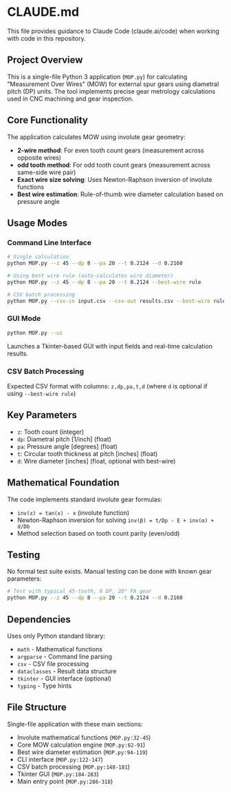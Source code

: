 # CLAUDE.md

This file provides guidance to Claude Code (claude.ai/code) when working with code in this repository.

## Project Overview

This is a single-file Python 3 application (`MOP.py`) for calculating "Measurement Over Wires" (MOW) for external spur gears using diametral pitch (DP) units. The tool implements precise gear metrology calculations used in CNC machining and gear inspection.

## Core Functionality

The application calculates MOW using involute gear geometry:
- **2-wire method**: For even tooth count gears (measurement across opposite wires)
- **odd tooth method**: For odd tooth count gears (measurement across same-side wire pair)
- **Exact wire size solving**: Uses Newton-Raphson inversion of involute functions
- **Best wire estimation**: Rule-of-thumb wire diameter calculation based on pressure angle

## Usage Modes

### Command Line Interface
```bash
# Single calculation
python MOP.py --z 45 --dp 8 --pa 20 --t 0.2124 --d 0.2160

# Using best wire rule (auto-calculates wire diameter)
python MOP.py --z 45 --dp 8 --pa 20 --t 0.2124 --best-wire rule

# CSV batch processing
python MOP.py --csv-in input.csv --csv-out results.csv --best-wire rule
```

### GUI Mode
```bash
python MOP.py --ui
```
Launches a Tkinter-based GUI with input fields and real-time calculation results.

### CSV Batch Processing
Expected CSV format with columns: `z,dp,pa,t,d` (where `d` is optional if using `--best-wire rule`)

## Key Parameters
- `z`: Tooth count (integer)
- `dp`: Diametral pitch [1/inch] (float)
- `pa`: Pressure angle [degrees] (float)
- `t`: Circular tooth thickness at pitch [inches] (float)
- `d`: Wire diameter [inches] (float, optional with best-wire)

## Mathematical Foundation

The code implements standard involute gear formulas:
- `inv(x) = tan(x) - x` (involute function)
- Newton-Raphson inversion for solving `inv(β) = t/Dp - E + inv(α) + d/Db`
- Method selection based on tooth count parity (even/odd)

## Testing

No formal test suite exists. Manual testing can be done with known gear parameters:
```bash
# Test with typical 45-tooth, 8 DP, 20° PA gear
python MOP.py --z 45 --dp 8 --pa 20 --t 0.2124 --d 0.2160
```

## Dependencies

Uses only Python standard library:
- `math` - Mathematical functions
- `argparse` - Command line parsing
- `csv` - CSV file processing
- `dataclasses` - Result data structure
- `tkinter` - GUI interface (optional)
- `typing` - Type hints

## File Structure

Single-file application with these main sections:
- Involute mathematical functions (`MOP.py:32-45`)
- Core MOW calculation engine (`MOP.py:62-91`)
- Best wire diameter estimation (`MOP.py:94-119`)
- CLI interface (`MOP.py:122-147`)
- CSV batch processing (`MOP.py:148-181`)
- Tkinter GUI (`MOP.py:184-283`)
- Main entry point (`MOP.py:286-318`)